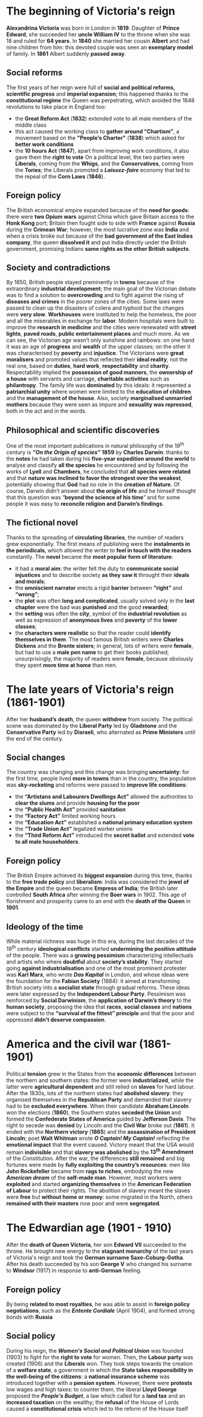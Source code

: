 # The beginning of Victoria's reign
**Alexandrina Victoria** was born in London in **1819**. Daughter of **Prince Edward**, she succeeded her **uncle William IV** to the throne when she was 18 and ruled for **64 years**. In **1840** she married her cousin **Albert** and had nine children from him: this devoted couple was seen an **exemplary model** of family. In **1861** Albert suddenly **passed away**.
## Social reforms
The first years of her reign were full of **social and political reforms, scientific progress** and **imperial expansion**; this happened thanks to the **constitutional regime** the Queen was perpetrating, which avoided the 1848 revolutions to take place in England too:
- the **Great Reform Act** (**1832**) extended vote to all male members of the middle class
- this act caused the working class to **gather around “Chartism”**, a movement based on the **"People’s Charter"** (**1838**) which asked for **better work conditions**
- the **10 hours Act** (**1847**), apart from improving work conditions, it also gave them the **right to vote**
On a political level, the two parties were **Liberals**, coming from the **Whigs**, and the **Conservatives**, coming from the **Tories**; the Liberals promoted a **_Laissez-faire_** economy that led to the repeal of the **Corn Laws** (**1846**).
## Foreign policy
The British economical empire expanded because of the **need for goods**: there were **two Opium wars** against China which gave Britain access to the **Honk Kong** port; Britain then fought side to side with **France** against **Russia** during the **Crimean War**; however, the most lucrative zone was **India** and when a crisis broke out because of the **bad government of the East Indies company**, the queen **dissolved it** and put India directly under the British government, promising Indians **same rights as the other British subjects**.
## Society and contradictions
By 1850, British people stayed preminently in **towns** because of the extraordinary **industrial development**; the main goal of the Victorian debate was to find a solution to **overcrowding** and to fight against the rising of **diseases and crimes** in the poorer zones of the cities. Some laws were passed to clean up the disasters of colera and typhoid but the changes were **very slow**. **Workhouses** were instituted to help the homeless, the poor and all the miserables in exchange for **labor**. Modern hospitals were built to improve the **research in medicine** and the cities were renewated with **street lights**, **paved roads**, **public entertainment places** and much more.
As we can see, the Victorian age wasn’t only sunshine and rainbows: on one hand it was an age of **progress** and **wealth** of the upper classes; on the other it was characterised by **poverty** and **injustice**. The Victorians were **great moralisers** and promoted values that reflected their **ideal reality**, not the real one, based on **duties**, **hard work**, **respectability** and **charity**. Respectability implied the **possession of good manners**, the **ownership of a house** with servants and carriage, **charitable activities** such as **philantropy**. The family life was **dominated** by this ideals: it represented a **patriarchial unity** where women were limited to the **education of children** and the **management of the house**. Also, society **marginalised unmarried mothers** because they were seen as impure and **sexuality was repressed**, both in the act and in the words.
## Philosophical and scientific discoveries
One of the most important publications in natural philosophy of the 19<sup>th</sup> century is **_“On the Origin of species”_ 1859** by **Charles Darwin**: thanks to the **notes** he had taken during his **five-year expedition around the world** to analyse and classify **all the species** he encountered and by following the works of **Lyell** and **Chambers**, he concluded that **all species were related** and that **nature was inclined to favor the strongest over the weakest**, potentially showing that **God** had no role in the **creation of Nature**. Of course, Darwin didn’t answer about **the origin of life** and he himself thought that this question was “**beyond the science of his time**” and for some people it was easy to **reconcile religion and Darwin’s findings**.

## The fictional novel
Thanks to the spreading of **circulating libraries**, the number of readers grew exponentially. The first means of publishing were the **instalments in the periodicals**, which allowed the writer to **feel in touch with the readers** constantly. The **novel** became the **most popular form of literature**:
- it had a **moral aim**: the writer felt the duty to **communicate social injustices** and to describe society **as they saw it** throught their **ideals and morals**;
- the **omniscient narrator** erects a rigid **barrier** between **“right”** and **“wrong”**;
- the **plot** was often **long and complicated**, usually solved only in the **last chapter** were the bad was **punished** and the good **rewarded**;
- the **setting** was often the **city**, symbol of the **industrial revolution** as well as expression of **anonymous lives** and **poverty** of the **lower classes**;
- the **characters were realistic** so that the reader could **identify themselves in them**.
The most famous British writers were **Charles Dickens** and the **Bronte sisters**; in general, lots of writers were **female**, but had to use a **male pen name** to get their books published; unsurprisingly, the majority of readers were **female**, because obviously they spent **more time at home** than men.
# The late years of Victoria's reign (1861-1901)
After her **husband’s** **death**, the queen **withdrew** from society. The political scene was dominated by the **Liberal Party** led by **Gladstone** and the **Conservative Party** led by **Disraeli**, who alternated as **Prime Ministers** until the end of the century.
## Social changes
The country was changing and this change was bringing **uncertainty**: for the first time, people lived **more in towns** than in the country, the population was **sky-rocketing** and reforms were passed to **improve life conditions**:
- the **“Artistans and Labourers Dwellings Act”** allowed the authorities to **clear the slums** and provide **housing for the poor**
- the **“Public Health Act”** provided **sanitation**
- the **“Factory Act”** limited working hours
- the **“Education Act”** established a **national primary education system**
- the **“Trade Union Act”** legalized worker unions 
- the **“Third Reform Act”** introduced the **secret ballot** and extended **vote to all male householders**.
## Foreign policy
The British Empire achieved its **biggest expansion** during this time, thanks to the **free trade policy** and **liberalism**: India was considered the **jewel of the Empire** and the queen became **Empress of India**; the British later controlled **South Africa** after winning the **Boer wars** in 1902. This age of florishment and prosperity came to an end with the **death of the Queen** in **1901**.

## Ideology of the time
While material richness was huge in this era, during the last decades of the 19<sup>th</sup> century **ideological conflicts** started **undermining the positive attitude** of the people. There was a **growing pessimism** characterizing intellectuals and artists who where **doubtful** about **society’s stability**.
They started going **against industrialisation** and one of the most prominent protester was **Karl Marx**, who wrote ***Das Kapital*** in London, and whose ideas were the foundation for the **Fabian Society** (1884): it aimed at transforming British society into a **socialist state** through gradual reforms. These ideas were later expressed by the **Independent Labour Party**.
Pessimism was reinforced by **Social Darwinism**, the **application of Darwin’s theory** to the **human society**, proposing the idea that **races**, **social classes** and **nations** were subject to the **“survival of the fittest” principle** and that the poor and oppressed **didn’t deserve compassion**.

# America and the civil war (1861-1901)
Political **tension** grew in the States from the **economic differences** between the northern and southern states: the former were **industrialized**, while the latter were **agricultural dependent** and still relied on **slaves** for hard labour. After the 1830s, lots of the northern states had **abolished slavery**: they organised themselves in the **Republican Party** and demanded that slavery had to be **excluded everywhere**.
When their candidate **Abraham Lincoln** won the elections (**1860**), the Southern states **seceded the Union** and formed the **Confederate States of America** guided by **Jefferson Davis**. The right to secede was **denied** by Lincoln and the **Civil War** broke out (**1861**). It ended with the **Northern victory** (**1865**) and the **assassination of President Lincoln**; poet **Walt Whitman** wrote ***O Captain! My Captain!*** reflecting the **emotional impact** that the event caused.
Victory meant that the USA would remain **indivisible** and that **slavery was abolished** by the **13<sup>th</sup> Amendment** of the Constitution. After the war, the differences **still remained** and big fortunes were made by **fully exploiting the country’s resources**: men like **John Rockefeller** became from **rags to riches**, embodying the new **_American dream_** of the **self-made man**. However, most workers were **exploited** and started **organizing themselves** in the **American Federation of Labour** to protect their rights. The abolition of slavery meant the slaves were **free** but **without home or money**: some migrated in the North, others **remained with their masters** now poor and were **segregated**.
# The Edwardian age (1901 - 1910)
After the **death of Queen Victoria**, her son **Edward VII** succeeded to the throne. He brought new energy to the **stagnant monarchy** of the last years of Victoria's reign and took the **German surname Saxe-Coburg-Gotha**. After his death succeeded by his son **George V** who changed his surname to **Windsor** (1917) in response to **anti-German** feeling.
## Foreign policy
By being **related to most royalties**, he was able to assist in **foreign policy negotiations**, such as the ***Entente Cordiale*** (April 1904), and formed strong bonds with **Russia**
## Social policy
During his reign, the ***Women's Social and Political Union*** was founded (1903) to fight for the **right to vote** for women. Then, the **Labour party** was created (1906) and the **Liberals** won. They took steps towards the creation of a **welfare state**, a government in which the **State takes responsibility in the well-being of the citizens**: a **national insurance scheme** was introduced together with a **pension system**. However, there were **protests** low wages and high taxes: to counter them, the liberal **Lloyd George** proposed the ***People's Budget***, a law which called for a **land tax** and an **increased taxation** on the wealthy; the **refusal** of the House of Lords caused a **constitutional crisis** which led to the reform of the House itself